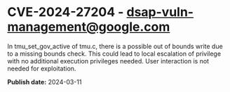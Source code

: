 # CVE-2024-27204 - dsap-vuln-management@google.com

In tmu_set_gov_active of tmu.c, there is a possible out of bounds write due to a missing bounds check. This could lead to local escalation of privilege with no additional execution privileges needed. User interaction is not needed for exploitation.

**Publish date:** 2024-03-11
